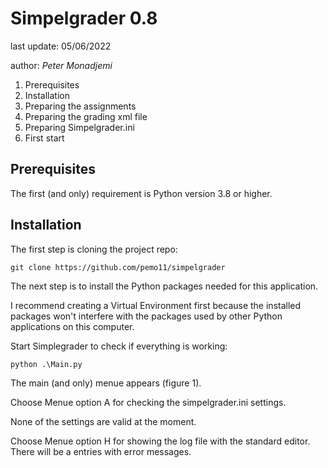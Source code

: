 # Simpelgrader 0.8
last update: 05/06/2022

author: *Peter Monadjemi*

1. Prerequisites
2. Installation
3. Preparing the assignments
4. Preparing the grading xml file
5. Preparing Simpelgrader.ini
6. First start

## Prerequisites

The first (and only) requirement is Python version 3.8 or higher. 

## Installation

The first step is cloning the project repo:

`git clone https://github.com/pemo11/simpelgrader`

The next step is to install the Python packages needed for this application.

I recommend creating a Virtual Environment first because the installed packages won't interfere with the packages used by other Python applications on this computer.

Start Simplegrader to check if everything is working:

`python .\Main.py`

The main (and only) menue appears (figure 1).

Choose Menue option A for checking the simpelgrader.ini settings.

None of the settings are valid at the moment. 

Choose Menue option H for showing the log file with the standard editor. There will be a entries with error messages.

